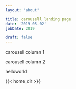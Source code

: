 ```yaml
---
layout: 'about'

title: carousell landing page
date: '2019-05-02'
jobDate: 2019

draft: false
---
```



carousell column 1


carousell column 2

helloworld

{{< home_dir >}}

<!-- {{< redirect "https://wa.me/85297307897?text=hi?" >}} -->

